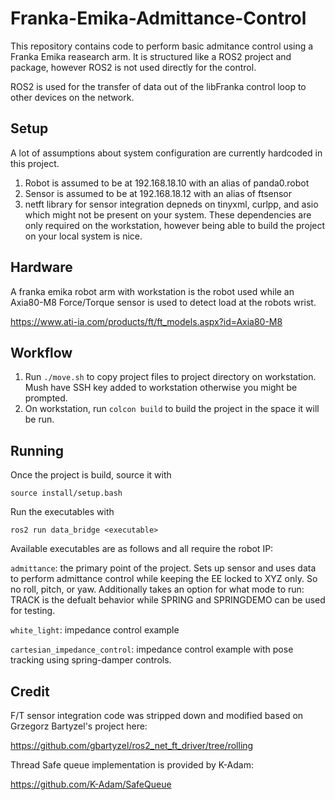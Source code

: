 # Franka-Emika-Admittance-Control
This repository contains code to perform basic admitance control using a Franka Emika reasearch arm. It is structured like a ROS2 project and package, however ROS2 is not used directly for the control.

ROS2 is used for the transfer of data out of the libFranka control loop to other devices on the network.
## Setup
A lot of assumptions about system configuration are currently hardcoded in this project.
1. Robot is assumed to be at 192.168.18.10 with an alias of panda0.robot
2. Sensor is assumed to be at 192.168.18.12 with an alias of ftsensor
3. netft library for sensor integration depneds on tinyxml, curlpp, and asio which might not be present on your system. These dependencies are only required on the workstation, however being able to build the project on your local system is nice.
## Hardware
A franka emika robot arm with workstation is the robot used while an Axia80-M8 Force/Torque sensor is used to detect load at the robots wrist.

https://www.ati-ia.com/products/ft/ft_models.aspx?id=Axia80-M8

## Workflow
1. Run ```./move.sh``` to copy project files to project directory on workstation. Mush have SSH key added to workstation otherwise you might be prompted.
2. On workstation, run ```colcon build``` to build the project in the space it will be run.

## Running

Once the project is build, source it with

 ```source install/setup.bash```

Run the executables with

 ```ros2 run data_bridge <executable>```

Available executables are as follows and all require the robot IP:

`admittance`: the primary point of the project. Sets up sensor and uses data to perform admittance control while keeping the EE locked to XYZ only. So no roll, pitch, or yaw. Additionally takes an option for what mode to run: TRACK is the defualt behavior while SPRING and SPRINGDEMO can be used for testing.

`white_light`: impedance control example

`cartesian_impedance_control`: impedance control example with pose tracking using spring-damper controls.

## Credit

F/T sensor integration code was stripped down and modified based on Grzegorz Bartyzel's project here:

https://github.com/gbartyzel/ros2_net_ft_driver/tree/rolling

Thread Safe queue implementation is provided by K-Adam:

https://github.com/K-Adam/SafeQueue